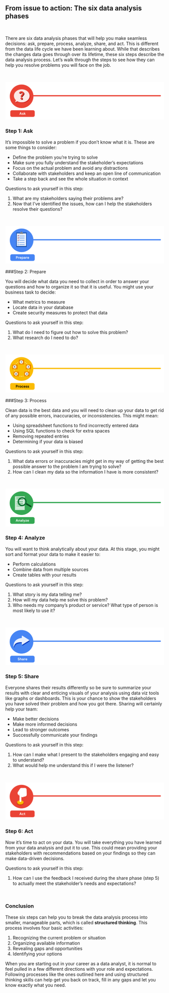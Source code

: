 ## From issue to action: The six data analysis phases

&nbsp;


There are six data analysis phases that will help you make seamless decisions: ask, prepare, process, analyze, share, and act. This is different from the data life cycle we have been learning about. While that describes the changes data goes through over its lifetime, these six steps describe the data analysis process. Let’s walk through the steps to see how they can help you resolve problems you will face on the job. 

&nbsp;

![img](img/ask.png)

### Step 1: Ask

It’s impossible to solve a problem if you don’t know what it is. These are some things to consider:

* Define the problem you’re trying to solve 
* Make sure you fully understand the stakeholder’s expectations
* Focus on the actual problem and avoid any distractions
* Collaborate with stakeholders and keep an open line of communication
* Take a step back and see the whole situation in context


Questions to ask yourself in this step: 

1. What are my stakeholders saying their problems are?
2. Now that I’ve identified the issues, how can I help the stakeholders resolve their questions?

&nbsp;

![img](img/prepare.png)


###Step 2: Prepare 

You will decide what data you need to collect in order to answer your questions and how to organize it so that it is useful. You might use your business task to decide: 

* What metrics to measure
* Locate data in your database
* Create security measures to protect that data


Questions to ask yourself in this step: 

1. What do I need to figure out how to solve this problem?
2. What research do I need to do?

&nbsp;

![img](img/process.png)

###Step 3: Process

Clean data is the best data and you will need to clean up your data to get rid of any possible errors, inaccuracies, or inconsistencies. This might mean:

* Using spreadsheet functions to find incorrectly entered data 
* Using SQL functions to check for extra spaces
* Removing repeated entries 
* Determining if your data is biased 


Questions to ask yourself in this step: 

1. What data errors or inaccuracies might get in my way of getting the best possible answer to the problem I am trying to solve?
2. How can I clean my data so the information I have is more consistent?

&nbsp;

![img](img/analyze.png)


### Step 4: Analyze 

You will want to think analytically about your data. At this stage, you might sort and format your data to make it easier to: 

* Perform calculations
* Combine data from multiple sources
* Create tables with your results


Questions to ask yourself in this step:

1. What story is my data telling me?
2. How will my data help me solve this problem?
3. Who needs my company’s product or service? What type of person is most likely to use it?


&nbsp;

![img](img/share.png)

### Step 5: Share

Everyone shares their results differently so be sure to summarize your results with clear and enticing visuals of your analysis using data viz tools like graphs or dashboards. This is your chance to show the stakeholders you have solved their problem and how you got there. Sharing will certainly help your team:  

* Make better decisions
* Make more informed decisions
* Lead to stronger outcomes
* Successfully communicate your findings


Questions to ask yourself in this step:

1. How can I make what I present to the stakeholders engaging and easy to understand?
2. What would help me understand this if I were the listener?

&nbsp;

![img](img/act.png)

### Step 6: Act

Now it’s time to act on your data. You will take everything you have learned from your data analysis and put it to use. This could mean providing your stakeholders with recommendations based on your findings so they can make data-driven decisions.

Questions to ask yourself in this step:

1. How can I use the feedback I received during the share phase (step 5) to actually meet the stakeholder’s needs and expectations?

&nbsp;

### Conclusion

These six steps can help you to break the data analysis process into smaller, manageable parts, which is called **structured thinking**. This process involves four basic activities:

1. Recognizing the current problem or situation
2. Organizing available information 
3. Revealing gaps and opportunities
4. Identifying your options

When you are starting out in your career as a data analyst, it is normal to feel pulled in a few different directions with your role and expectations. Following processes like the ones outlined here and using structured thinking skills can help get you back on track, fill in any gaps and let you know exactly what you need.















